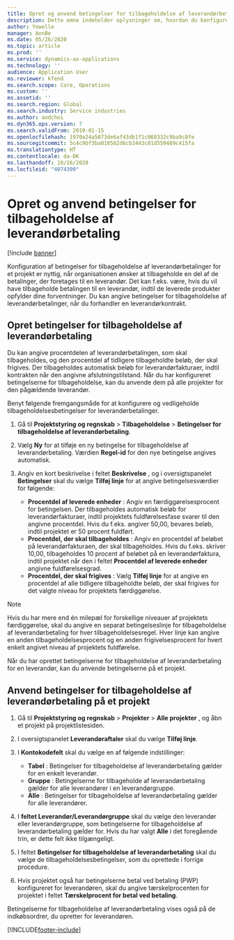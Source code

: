 ```yaml
---
title: Opret og anvend betingelser for tilbageholdelse af leverandørbetaling
description: Dette emne indeholder oplysninger om, hvordan du konfigurerer og vedligeholder tilbageholdelsesbetingelser for leverandørbetalinger.
author: Yowelle
manager: AnnBe
ms.date: 05/26/2020
ms.topic: article
ms.prod: ''
ms.service: dynamics-ax-applications
ms.technology: ''
audience: Application User
ms.reviewer: kfend
ms.search.scope: Core, Operations
ms.custom: ''
ms.assetid: ''
ms.search.region: Global
ms.search.industry: Service industries
ms.author: andchoi
ms.dyn365.ops.version: 7
ms.search.validFrom: 2019-01-15
ms.openlocfilehash: 1970a24a5073de6af43db1f1c068332c9ba9c8fe
ms.sourcegitcommit: 5c4c9bf3ba018562d6cb3443c01d550489c415fa
ms.translationtype: HT
ms.contentlocale: da-DK
ms.lasthandoff: 10/16/2020
ms.locfileid: "4074309"
---
```

# <a name="create-and-apply-vendor-payment-retention-terms"></a>Opret og anvend betingelser for tilbageholdelse af leverandørbetaling

[!include [banner](../includes/banner.md)] 

Konfiguration af betingelser for tilbageholdelse af leverandørbetalinger for et projekt er nyttig, når organisationen ønsker at tilbageholde en del af de betalinger, der foretages til en leverandør. Det kan f.eks. være, hvis du vil have tilbageholde betalingen til en leverandør, indtil de leverede produkter opfylder dine forventninger. Du kan angive betingelser for tilbageholdelse af leverandørbetalinger, når du forhandler en leverandørkontrakt.

## <a name="create-vendor-payment-retention-terms"></a>Opret betingelser for tilbageholdelse af leverandørbetaling

Du kan angive procentdelen af leverandørbetalingen, som skal tilbageholdes, og den procentdel af tidligere tilbageholdte beløb, der skal frigives. Der tilbageholdes automatisk beløb for leverandørfakturaer, indtil kontrakten når den angivne afslutningstilstand. Når du har konfigureret betingelserne for tilbageholdelse, kan du anvende dem på alle projekter for den pågældende leverandør.

Benyt følgende fremgangsmåde for at konfigurere og vedligeholde tilbageholdelsesbetingelser for leverandørbetalinger. 

1. Gå til **Projektstyring og regnskab** > **Tilbageholdelse** > **Betingelser for tilbageholdelse af leverandørbetaling**.
2. Vælg **Ny** for at tilføje en ny betingelse for tilbageholdelse af leverandørbetaling. Værdien **Regel-id** for den nye betingelse angives automatisk. 
3. Angiv en kort beskrivelse i feltet **Beskrivelse** , og i oversigtspanelet **Betingelser** skal du vælge **Tilføj linje** for at angive betingelsesværdier for følgende:

   - **Procentdel af leverede enheder** : Angiv en færdiggørelsesprocent for betingelsen. Der tilbageholdes automatisk beløb for leverandørfakturaer, indtil projektets fuldførelsesfase svarer til den angivne procentdel. Hvis du f.eks. angiver 50,00, bevares beløb, indtil projektet er 50 procent fuldført.
   - **Procentdel, der skal tilbageholdes** : Angiv en procentdel af beløbet på leverandørfakturaen, der skal tilbageholdes. Hvis du f.eks. skriver 10,00, tilbageholdes 10 procent af beløbet på en leverandørfaktura, indtil projektet når den i feltet **Procentdel af leverede enheder** angivne fuldførelsesgrad.
   - **Procentdel, der skal frigives** : Vælg **Tilføj linje** for at angive en procentdel af alle tidligere tilbageholdte beløb, der skal frigives for det valgte niveau for projektets færdiggørelse.

> [!NOTE]
> Hvis du har mere end én milepæl for forskellige niveauer af projektets færdiggørelse, skal du angive en separat betingelseslinje for tilbageholdelse af leverandørbetaling for hver tilbageholdelsesregel. Hver linje kan angive en anden tilbageholdelsesprocent og en anden frigivelsesprocent for hvert enkelt angivet niveau af projektets fuldførelse.

Når du har oprettet betingelserne for tilbageholdelse af leverandørbetaling for en leverandør, kan du anvende betingelserne på et projekt.

## <a name="apply-vendor-retention-terms-to-a-project"></a>Anvend betingelser for tilbageholdelse af leverandørbetaling på et projekt

1. Gå til **Projektstyring og regnskab** > **Projekter** > **Alle projekter** , og åbn et projekt på projektlistesiden.
2. I oversigtspanelet **Leverandøraftaler** skal du vælge **Tilføj linje**.
3. I **Kontokodefelt** skal du vælge en af følgende indstillinger: 

   - **Tabel** : Betingelser for tilbageholdelse af leverandørbetaling gælder for en enkelt leverandør.
   - **Gruppe** : Betingelserne for tilbageholde af leverandørbetaling gælder for alle leverandører i en leverandørgruppe.
   - **Alle** : Betingelser for tilbageholdelse af leverandørbetaling gælder for alle leverandører.

4. I **feltet Leverandør/Leverandørgruppe** skal du vælge den leverandør eller leverandørgruppe, som betingelserne for tilbageholdelse af leverandørbetaling gælder for. Hvis du har valgt **Alle** i det foregående trin, er dette felt ikke tilgængeligt.
5. I feltet **Betingelser for tilbageholdelse af leverandørbetaling** skal du vælge de tilbageholdelsesbetingelser, som du oprettede i forrige procedure.
6. Hvis projektet også har betingelserne betal ved betaling (PWP) konfigureret for leverandøren, skal du angive tærskelprocenten for projektet i feltet **Tærskelprocent for betal ved betaling**.

Betingelserne for tilbageholdelse af leverandørbetaling vises også på de indkøbsordrer, du opretter for leverandøren.


[!INCLUDE[footer-include](../includes/footer-banner.md)]